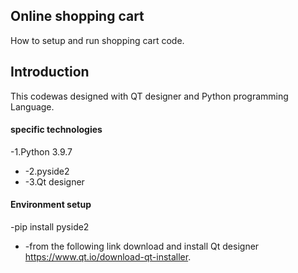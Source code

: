 ## Online shopping cart
How to setup and run shopping cart code.

## Introduction
This codewas designed with QT designer and Python programming Language.

#### specific technologies
-1.Python 3.9.7
+ -2.pyside2
+ -3.Qt designer

#### Environment setup
-pip install pyside2
+ -from the following link download and install Qt designer https://www.qt.io/download-qt-installer.





